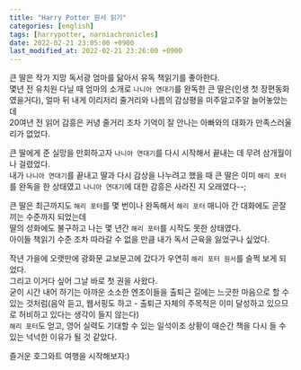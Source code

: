 ```yaml
---
title: "Harry Potter 원서 읽기"
categories: [english]
tags: [harrypotter, narniachronicles]
date: 2022-02-21 23:05:00 +0900
last_modified_at: 2022-02-21 23:26:00 +0900
---
```

큰 딸은 작가 지망 독서광 엄마를 닮아서 유독 책읽기를 좋아한다.  
몇년 전 유치원 다닐 때 엄마의 소개로 `나니아 연대기`를 완독한 큰 딸은(인생 첫 장편동화 였을거다), 얼마 뒤 내게 이리저리 줄거리와 나름의 감상평을 미주알고주알 늘어놓았는데  
20여년 전 읽어 감흥은 커녕 줄거리 조차 기억이 잘 안나는 아빠와의 대화가 만족스러울 리가 없었다.  

큰 딸에게 준 실망을 만회하고자 `나니아 연대기`를 다시 시작해서 끝내는 데 무려 삼개월이나 걸렸었다.  
내가 `나니아 연대기`를 끝내고 딸과 다시 감상을 나누려고 했을 때 큰 딸은 이미 `해리 포터`를 완독을 한 상태였고 `나니아 연대기`에 대한 감흥은 사라진 지 오래였다--;  

큰 딸은 최근까지도 `해리 포터`를 몇 번이나 완독해서 `해리 포터` 매니아 간 대화에도 곧잘 끼는 수준까지 되었는데  
딸의 성화에도 불구하고 나는 몇 년간 `해리 포터`를 시작도 못한 상태였다.  
아이들 책읽기 수준 조차 따라갈 수 없을 만큼 내가 독서 근육을 잃었구나 싶었다.  

작년 가을에 오랫만에 광화문 교보문고에 갔다가 우연히 `해리 포터 원서`를 슬쩍 보게 되었다.  
그리고 이거다 싶어 그날 바로 첫 권을 사왔다.  
굳이 시간 내어 하기는 아까운 소소한 엔조이들을 출퇴근 길에는 느긋한 마음으로 할 수 있는 것처럼(음악 듣고, 웹서핑도 하고 - 출퇴근 자체의 주목적은 이미 달성하고 있으므로 허비하고 있다는 생각이 들지 않는다)  
`해리 포터`도 얻고, 영어 실력도 기대할 수 있는 일석이조 상황이 매순간 책을 다시 들 수 있는 넉넉한 이유가 될 것 같았다.  

즐거운 호그와트 여행을 시작해보자:)  
